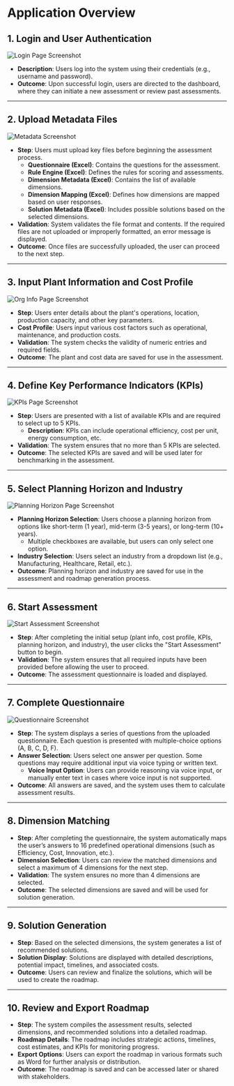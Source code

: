 # Application Overview

## 1. Login and User Authentication
![Login Page Screenshot](appImages/login.png)

- **Description**: Users log into the system using their credentials (e.g., username and password).
- **Outcome**: Upon successful login, users are directed to the dashboard, where they can initiate a new assessment or review past assessments.

---

## 2. Upload Metadata Files
![Metadata Screenshot](appImages/metadata.png)

- **Step**: Users must upload key files before beginning the assessment process.
  - **Questionnaire (Excel)**: Contains the questions for the assessment.
  - **Rule Engine (Excel)**: Defines the rules for scoring and assessments.
  - **Dimension Metadata (Excel)**: Contains the list of available dimensions.
  - **Dimension Mapping (Excel)**: Defines how dimensions are mapped based on user responses.
  - **Solution Metadata (Excel)**: Includes possible solutions based on the selected dimensions.
- **Validation**: System validates the file format and contents. If the required files are not uploaded or improperly formatted, an error message is displayed.
- **Outcome**: Once files are successfully uploaded, the user can proceed to the next step.

---

## 3. Input Plant Information and Cost Profile
![Org Info Page Screenshot](appImages/orgInfo.png)

- **Step**: Users enter details about the plant's operations, location, production capacity, and other key parameters.
- **Cost Profile**: Users input various cost factors such as operational, maintenance, and production costs.
- **Validation**: The system checks the validity of numeric entries and required fields.
- **Outcome**: The plant and cost data are saved for use in the assessment.

---

## 4. Define Key Performance Indicators (KPIs)
![KPIs Page Screenshot](appImages/kpi.png)

- **Step**: Users are presented with a list of available KPIs and are required to select up to 5 KPIs.
  - **Description**: KPIs can include operational efficiency, cost per unit, energy consumption, etc.
- **Validation**: The system ensures that no more than 5 KPIs are selected.
- **Outcome**: The selected KPIs are saved and will be used later for benchmarking in the assessment.

---

## 5. Select Planning Horizon and Industry
![Planning Horizon Page Screenshot](appImages/planHorizon.png)

- **Planning Horizon Selection**: Users choose a planning horizon from options like short-term (1 year), mid-term (3-5 years), or long-term (10+ years).
  - Multiple checkboxes are available, but users can only select one option.
- **Industry Selection**: Users select an industry from a dropdown list (e.g., Manufacturing, Healthcare, Retail, etc.).
- **Outcome**: Planning horizon and industry are saved for use in the assessment and roadmap generation process.

---

## 6. Start Assessment
![Start Assessment Screenshot](appImages/start.png)

- **Step**: After completing the initial setup (plant info, cost profile, KPIs, planning horizon, and industry), the user clicks the "Start Assessment" button to begin.
- **Validation**: The system ensures that all required inputs have been provided before allowing the user to proceed.
- **Outcome**: The assessment questionnaire is loaded and displayed.

---

## 7. Complete Questionnaire
![Questionnaire Screenshot](appImages/questions.png)

- **Step**: The system displays a series of questions from the uploaded questionnaire. Each question is presented with multiple-choice options (A, B, C, D, F).
- **Answer Selection**: Users select one answer per question. Some questions may require additional input via voice typing or written text.
  - **Voice Input Option**: Users can provide reasoning via voice input, or manually enter text in cases where voice input is not supported.
- **Outcome**: All answers are saved, and the system uses them to calculate assessment results.

---

## 8. Dimension Matching
- **Step**: After completing the questionnaire, the system automatically maps the user’s answers to 16 predefined operational dimensions (such as Efficiency, Cost, Innovation, etc.).
- **Dimension Selection**: Users can review the matched dimensions and select a maximum of 4 dimensions for the next step.
- **Validation**: The system ensures no more than 4 dimensions are selected.
- **Outcome**: The selected dimensions are saved and will be used for solution generation.

---

## 9. Solution Generation
- **Step**: Based on the selected dimensions, the system generates a list of recommended solutions.
- **Solution Display**: Solutions are displayed with detailed descriptions, potential impact, timelines, and associated costs.
- **Outcome**: Users can review and finalize the solutions, which will be used to create the roadmap.

---

## 10. Review and Export Roadmap
- **Step**: The system compiles the assessment results, selected dimensions, and recommended solutions into a detailed roadmap.
- **Roadmap Details**: The roadmap includes strategic actions, timelines, cost estimates, and KPIs for monitoring progress.
- **Export Options**: Users can export the roadmap in various formats such as Word for further analysis or distribution.
- **Outcome**: The roadmap is saved and can be accessed later or shared with stakeholders.
